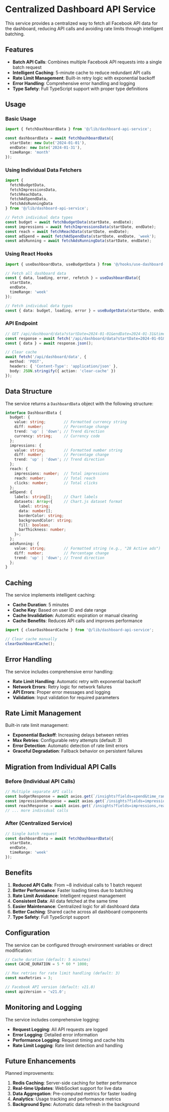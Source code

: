 # Centralized Dashboard API Service

This service provides a centralized way to fetch all Facebook API data for the dashboard, reducing API calls and avoiding rate limits through intelligent batching.

## Features

- **Batch API Calls**: Combines multiple Facebook API requests into a single batch request
- **Intelligent Caching**: 5-minute cache to reduce redundant API calls
- **Rate Limit Management**: Built-in retry logic with exponential backoff
- **Error Handling**: Comprehensive error handling and logging
- **Type Safety**: Full TypeScript support with proper type definitions

## Usage

### Basic Usage

```typescript
import { fetchDashboardData } from '@/lib/dashboard-api-service';

const dashboardData = await fetchDashboardData({
  startDate: new Date('2024-01-01'),
  endDate: new Date('2024-01-31'),
  timeRange: 'month'
});
```

### Using Individual Data Fetchers

```typescript
import { 
  fetchBudgetData, 
  fetchImpressionsData, 
  fetchReachData,
  fetchAdSpendData,
  fetchAdsRunningData 
} from '@/lib/dashboard-api-service';

// Fetch individual data types
const budget = await fetchBudgetData(startDate, endDate);
const impressions = await fetchImpressionsData(startDate, endDate);
const reach = await fetchReachData(startDate, endDate);
const adSpend = await fetchAdSpendData(startDate, endDate, 'week');
const adsRunning = await fetchAdsRunningData(startDate, endDate);
```

### Using React Hooks

```typescript
import { useDashboardData, useBudgetData } from '@/hooks/use-dashboard-data';

// Fetch all dashboard data
const { data, loading, error, refetch } = useDashboardData({
  startDate,
  endDate,
  timeRange: 'week'
});

// Fetch individual data types
const { data: budget, loading, error } = useBudgetData(startDate, endDate);
```

### API Endpoint

```typescript
// GET /api/dashboard/data?startDate=2024-01-01&endDate=2024-01-31&timeRange=week
const response = await fetch('/api/dashboard/data?startDate=2024-01-01&endDate=2024-01-31&timeRange=week');
const { data } = await response.json();

// Clear cache
await fetch('/api/dashboard/data', {
  method: 'POST',
  headers: { 'Content-Type': 'application/json' },
  body: JSON.stringify({ action: 'clear-cache' })
});
```

## Data Structure

The service returns a `DashboardData` object with the following structure:

```typescript
interface DashboardData {
  budget: {
    value: string;        // Formatted currency string
    diff: number;         // Percentage change
    trend: 'up' | 'down'; // Trend direction
    currency: string;     // Currency code
  };
  impressions: {
    value: string;        // Formatted number string
    diff: number;         // Percentage change
    trend: 'up' | 'down'; // Trend direction
  };
  reach: {
    impressions: number;  // Total impressions
    reach: number;        // Total reach
    clicks: number;       // Total clicks
  };
  adSpend: {
    labels: string[];     // Chart labels
    datasets: Array<{     // Chart.js dataset format
      label: string;
      data: number[];
      borderColor: string;
      backgroundColor: string;
      fill: boolean;
      barThickness: number;
    }>;
  };
  adsRunning: {
    value: string;        // Formatted string (e.g., "28 Active ads")
    diff: number;         // Percentage change
    trend: 'up' | 'down'; // Trend direction
  };
}
```

## Caching

The service implements intelligent caching:

- **Cache Duration**: 5 minutes
- **Cache Key**: Based on user ID and date range
- **Cache Invalidation**: Automatic expiration or manual clearing
- **Cache Benefits**: Reduces API calls and improves performance

```typescript
import { clearDashboardCache } from '@/lib/dashboard-api-service';

// Clear cache manually
clearDashboardCache();
```

## Error Handling

The service includes comprehensive error handling:

- **Rate Limit Handling**: Automatic retry with exponential backoff
- **Network Errors**: Retry logic for network failures
- **API Errors**: Proper error messages and logging
- **Validation**: Input validation for required parameters

## Rate Limit Management

Built-in rate limit management:

- **Exponential Backoff**: Increasing delays between retries
- **Max Retries**: Configurable retry attempts (default: 3)
- **Error Detection**: Automatic detection of rate limit errors
- **Graceful Degradation**: Fallback behavior on persistent failures

## Migration from Individual API Calls

### Before (Individual API Calls)
```typescript
// Multiple separate API calls
const budgetResponse = await axios.get(`/insights?fields=spend&time_range=...`);
const impressionsResponse = await axios.get(`/insights?fields=impressions&time_range=...`);
const reachResponse = await axios.get(`/insights?fields=impressions,reach,clicks&time_range=...`);
// ... more individual calls
```

### After (Centralized Service)
```typescript
// Single batch request
const dashboardData = await fetchDashboardData({
  startDate,
  endDate,
  timeRange: 'week'
});
```

## Benefits

1. **Reduced API Calls**: From ~8 individual calls to 1 batch request
2. **Better Performance**: Faster loading times due to batching
3. **Rate Limit Avoidance**: Intelligent request management
4. **Consistent Data**: All data fetched at the same time
5. **Easier Maintenance**: Centralized logic for all dashboard data
6. **Better Caching**: Shared cache across all dashboard components
7. **Type Safety**: Full TypeScript support

## Configuration

The service can be configured through environment variables or direct modification:

```typescript
// Cache duration (default: 5 minutes)
const CACHE_DURATION = 5 * 60 * 1000;

// Max retries for rate limit handling (default: 3)
const maxRetries = 3;

// Facebook API version (default: v21.0)
const apiVersion = 'v21.0';
```

## Monitoring and Logging

The service includes comprehensive logging:

- **Request Logging**: All API requests are logged
- **Error Logging**: Detailed error information
- **Performance Logging**: Request timing and cache hits
- **Rate Limit Logging**: Rate limit detection and handling

## Future Enhancements

Planned improvements:

1. **Redis Caching**: Server-side caching for better performance
2. **Real-time Updates**: WebSocket support for live data
3. **Data Aggregation**: Pre-computed metrics for faster loading
4. **Analytics**: Usage tracking and performance metrics
5. **Background Sync**: Automatic data refresh in the background
